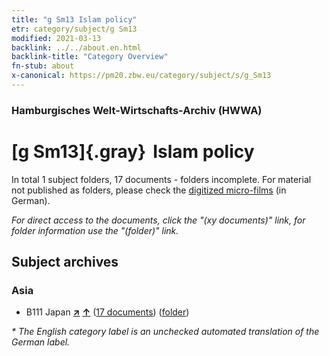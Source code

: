 ```yaml
---
title: "g Sm13 Islam policy"
etr: category/subject/g Sm13
modified: 2021-03-13
backlink: ../../about.en.html
backlink-title: "Category Overview"
fn-stub: about
x-canonical: https://pm20.zbw.eu/category/subject/s/g_Sm13
---
```


### Hamburgisches Welt-Wirtschafts-Archiv (HWWA)
# [g Sm13]{.gray}&#8201; Islam policy&#160; 





In total 1 subject folders, 17 documents - folders incomplete.
For material not published as folders, please check the [digitized micro-films](/film/h1_sh.de.html) (in German).

_For direct access to the documents, click the "(xy documents)" link, for folder information use the "(folder)" link._

## Subject archives



### Asia

- B111 Japan [**&nearr;**](../../../geo/i/141272/about.en.html "Japan (all folders)") [**&uarr;**](../../../geo/about.en.html#B111 "Country category system") (<a href="https://pm20.zbw.eu/dfgview/sh/141272,144584" title="about: Japan : Islam policy" target="_blank">17 documents</a>) ([folder](../../../../folder/sh/1412xx/141272/1445xx/144584/about.en.html))


_* The English category label is an unchecked automated translation of the German label._

